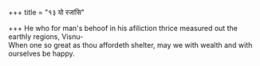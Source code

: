 +++
title = "१३ यो रजांसि"

+++
He who for man's behoof in his afiliction thrice measured out the earthly regions, Visnu-  
     When one so great as thou affordeth shelter, may we with wealth and with ourselves be happy.
